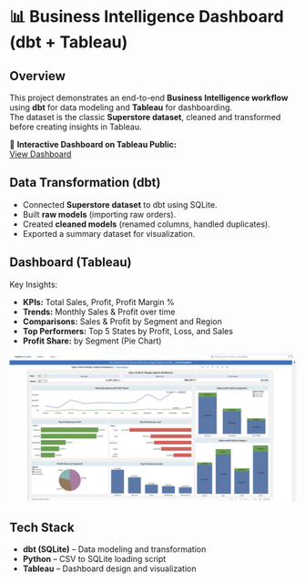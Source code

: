 # 📊 Business Intelligence Dashboard (dbt + Tableau)

## Overview  
This project demonstrates an end-to-end **Business Intelligence workflow** using **dbt** for data modeling and **Tableau** for dashboarding.  
The dataset is the classic **Superstore dataset**, cleaned and transformed before creating insights in Tableau.  

🔗 **Interactive Dashboard on Tableau Public:**  
[View Dashboard](https://public.tableau.com/views/superstoredashbordtabkleau/Dashboard1?:language=en-US&:sid=&:redirect=auth&:display_count=n&:origin=viz_share_link)

## Data Transformation (dbt)  
- Connected **Superstore dataset** to dbt using SQLite.  
- Built **raw models** (importing raw orders).  
- Created **cleaned models** (renamed columns, handled duplicates).  
- Exported a summary dataset for visualization.  

## Dashboard (Tableau)  
Key Insights:  
- **KPIs:** Total Sales, Profit, Profit Margin %  
- **Trends:** Monthly Sales & Profit over time  
- **Comparisons:** Sales & Profit by Segment and Region  
- **Top Performers:** Top 5 States by Profit, Loss, and Sales  
- **Profit Share:** by Segment (Pie Chart)  

![Dashboard Preview](dashboard.png)

## Tech Stack  
- **dbt (SQLite)** – Data modeling and transformation  
- **Python** – CSV to SQLite loading script  
- **Tableau** – Dashboard design and visualization  


